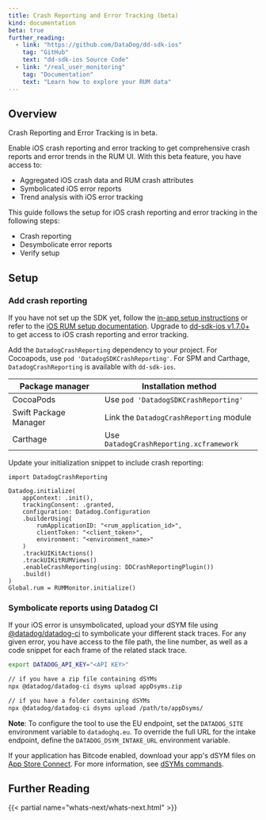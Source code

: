 ```yaml
---
title: Crash Reporting and Error Tracking (beta)
kind: documentation
beta: true
further_reading:
  - link: "https://github.com/DataDog/dd-sdk-ios"
    tag: "GitHub"
    text: "dd-sdk-ios Source Code"
  - link: "/real_user_monitoring"
    tag: "Documentation"
    text: "Learn how to explore your RUM data"
---
```

## Overview

<div class="alert alert-info"><p>Crash Reporting and Error Tracking is in beta.</p>
</div>

Enable iOS crash reporting and error tracking to get comprehensive crash reports and error trends in the RUM UI. With this beta feature, you have access to:

 - Aggregated iOS crash data and RUM crash attributes
 - Symbolicated iOS error reports
 - Trend analysis with iOS error tracking

This guide follows the setup for iOS crash reporting and error tracking in the following steps:
 - Crash reporting
 - Desymbolicate error reports
 - Verify setup

## Setup

### Add crash reporting 

If you have not set up the SDK yet, follow the [in-app setup instructions][1] or refer to the [iOS RUM setup documentation][2]. Upgrade to [dd-sdk-ios v1.7.0+][3] to get access to iOS crash reporting and error tracking. 

Add the `DatadogCrashReporting` dependency to your project. For Cocoapods, use `pod 'DatadogSDKCrashReporting'`. For SPM and Carthage, `DatadogCrashReporting` is available with `dd-sdk-ios`.

| Package manager            | Installation method                                                                         |
|----------------------------|-------------------------------------------------------|
| CocoaPods                  | Use `pod 'DatadogSDKCrashReporting'`                      |
| Swift Package Manager      | Link the `DatadogCrashReporting` module                   |
| Carthage                   | Use `DatadogCrashReporting.xcframework`               |


Update your initialization snippet to include crash reporting:

```
import DatadogCrashReporting

Datadog.initialize(
    appContext: .init(),
    trackingConsent: .granted,
    configuration: Datadog.Configuration
    .builderUsing(
        rumApplicationID: "<rum_application_id>",
        clientToken: "<client_token>",
        environment: "<environment_name>"
    )
    .trackUIKitActions()
    .trackUIKitRUMViews()
    .enableCrashReporting(using: DDCrashReportingPlugin())
    .build()
)
Global.rum = RUMMonitor.initialize()
```

### Symbolicate reports using Datadog CI

If your iOS error is unsymbolicated, upload your dSYM file using [@datadog/datadog-ci][5] to symbolicate your different stack traces. For any given error, you have access to the file path, the line number, as well as a code snippet for each frame of the related stack trace. 

```sh
export DATADOG_API_KEY="<API KEY>"

// if you have a zip file containing dSYMs
npx @datadog/datadog-ci dsyms upload appDsyms.zip

// if you have a folder containing dSYMs
npx @datadog/datadog-ci dsyms upload /path/to/appDsyms/
```

**Note**: To configure the tool to use the EU endpoint, set the `DATADOG_SITE` environment variable to `datadoghq.eu`. To override the full URL for the intake endpoint, define the `DATADOG_DSYM_INTAKE_URL` environment variable. 

If your application has Bitcode enabled, download your app's dSYM files on [App Store Connect][7]. For more information, see [dSYMs commands][8].


## Further Reading

{{< partial name="whats-next/whats-next.html" >}}

[1]: https://app.datadoghq.com/rum/application/create
[2]: /real_user_monitoring/ios
[3]: https://github.com/DataDog/dd-sdk-ios/releases
[4]: https://github.com/DataDog/datadog-ci
[5]: https://www.npmjs.com/package/@datadog/datadog-ci
[6]: https://www.npmjs.com/package/npx
[7]: https://appstoreconnect.apple.com/
[8]: https://github.com/DataDog/datadog-ci/blob/master/src/commands/dsyms/README.md
